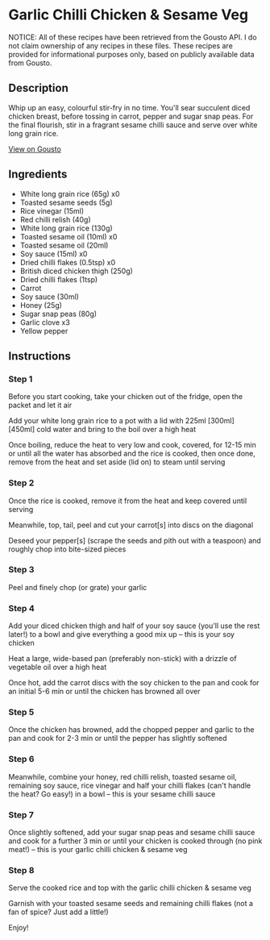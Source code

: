 # Garlic Chilli Chicken & Sesame Veg

NOTICE: All of these recipes have been retrieved from the Gousto API. I do not claim ownership of any recipes in these files. These recipes are provided for informational purposes only, based on publicly available data from Gousto.

## Description

Whip up an easy, colourful stir-fry in no time. You'll sear succulent diced chicken breast, before tossing in carrot, pepper and sugar snap peas. For the final flourish, stir in a fragrant sesame chilli sauce and serve over white long grain rice.

[View on Gousto](https://www.gousto.co.uk/recipes/cookbook/garlic-chilli-chicken-sesame-veg)

## Ingredients

- White long grain rice (65g) x0
- Toasted sesame seeds (5g)
- Rice vinegar (15ml)
- Red chilli relish (40g)
- White long grain rice (130g)
- Toasted sesame oil (10ml) x0
- Toasted sesame oil (20ml)
- Soy sauce (15ml) x0
- Dried chilli flakes (0.5tsp) x0
- British diced chicken thigh (250g)
- Dried chilli flakes (1tsp)
- Carrot
- Soy sauce (30ml)
- Honey (25g)
- Sugar snap peas (80g)
- Garlic clove x3
- Yellow pepper

## Instructions


### Step 1

Before you start cooking, take your chicken out of the fridge, open the packet and let it air

Add your white long grain rice to a pot with a lid with 225ml<span class="text-purple"> [300ml] </span><span class="text-danger">[450ml] </span>cold water and bring to the boil over a high heat

Once boiling, reduce the heat to very low and cook, covered, for 12-15 min or until all the water has absorbed and the rice is cooked, then once done, remove from the heat and set aside (lid on) to steam until serving


### Step 2

Once the rice is cooked, remove it from the heat and keep covered until serving

Meanwhile, top, tail, peel and cut your carrot[s] into discs on the diagonal

Deseed your pepper[s]<span class="text-danger"> </span>(scrape the seeds and pith out with a teaspoon) and roughly chop into bite-sized pieces


### Step 3

Peel and finely chop (or grate) your garlic


### Step 4

Add your diced chicken thigh and half of your soy sauce (you'll use the rest later!) to a bowl and give everything a good mix up – this is your soy chicken

Heat a large, wide-based pan (preferably non-stick) with a drizzle of vegetable oil over a high heat

Once hot, add the carrot discs with the soy chicken to the pan and cook for an initial 5-6 min or until the chicken has browned all over


### Step 5

Once the chicken has browned, add the chopped pepper and garlic to the pan and cook for 2-3 min or until the pepper has slightly softened


### Step 6

Meanwhile, combine your honey, red chilli relish, toasted sesame oil, remaining soy sauce, rice vinegar and half your chilli flakes (can't handle the heat? Go easy!) in a bowl – this is your sesame chilli sauce


### Step 7

Once slightly softened, add your sugar snap peas and sesame chilli sauce and cook for a further 3 min or until your chicken is cooked through (no pink meat!) – this is your garlic chilli chicken & sesame veg

### Step 8

Serve the cooked rice and top with the garlic chilli chicken & sesame veg

Garnish with your toasted sesame seeds and remaining chilli flakes (not a fan of spice? Just add a little!)

Enjoy!

